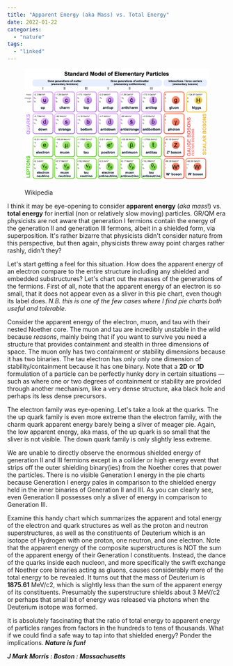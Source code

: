 ```yaml
---
title: "Apparent Energy (aka Mass) vs. Total Energy"
date: 2022-01-22
categories: 
  - "nature"
tags: 
  - "linked"
---
```


<figure>

![](images/screen-shot-2021-10-24-at-10.30.27-am.png?w=580)

<figcaption>

Wikipedia

</figcaption>

</figure>

I think it may be eye-opening to consider **apparent energy** (_aka mass_!) vs. **total energy** for inertial (non or relatively slow moving) particles. GR/QM era physicists are not aware that generation I fermions contain the energy of the generation II and generation III fermons, albeit in a shielded form, via superposition. It's rather bizarre that physicists didn't consider nature from this perspective, but then again, physicists threw away point charges rather rashly, didn't they?

Let's start getting a feel for this situation. How does the apparent energy of an electron compare to the entire structure including any shielded and embedded substructures? Let's chart out the masses of the generations of the fermions. First of all, note that the apparent energy of an electron is so small, that it does not appear even as a sliver in this pie chart, even though its label does. _N.B. this is one of the few cases where I find pie charts both useful and tolerable._

Consider the apparent energy of the electron, muon, and tau with their nested Noether core. The muon and tau are incredibly unstable in the wild because _reasons_, mainly being that if you want to survive you need a structure that provides containment and stealth in three dimensions of space. The muon only has two containment or stability dimensions because it has two binaries. The tau electron has only only one dimension of stability/containment because it has one binary. Note that a **2D** or **1D** formulation of a particle can be perfectly hunky dory in certain situations — such as where one or two degrees of containment or stability are provided through another mechanism, like a very dense structure, aka black hole and perhaps its less dense precursors.

The electron family was eye-opening. Let's take a look at the quarks. The the up quark family is even more extreme than the electron family, with the charm quark apparent energy barely being a sliver of meager pie. Again, the low apparent energy, aka mass, of the up quark is so small that the sliver is not visible. The down quark family is only slightly less extreme.

We are unable to directly observe the enormous shielded energy of generation II and III fermions except in a collider or high energy event that strips off the outer shielding binary(ies) from the Noether cores that power the particles. There is no visible Generation I energy in the pie charts because Generation I energy pales in comparison to the shielded energy held in the inner binaries of Generation II and III. As you can clearly see, even Generation II possesses only a sliver of energy in comparison to Generation III.

Examine this handy chart which summarizes the apparent and total energy of the electron and quark structures as well as the proton and neutron superstructures, as well as the constituents of Deuterium which is an isotope of Hydrogen with one proton, one neutron, and one electron. Note that the apparent energy of the composite superstructures is NOT the sum of the apparent energy of their Generation I constituents. Instead, the dance of the quarks inside each nucleon, and more specifically the swift exchange of Noether core binaries acting as gluons, causes considerably more of the total energy to be revealed. It turns out that the mass of Deuterium is **1875.61** MeV/c2, which is slightly less than the sum of the apparent energy of its constituents. Presumably the superstructure shields about 3 MeV/c2 or perhaps that small bit of energy was released via photons when the Deuterium isotope was formed.

It is absolutely fascinating that the ratio of total energy to apparent energy of particles ranges from factors in the hundreds to tens of thousands. What if we could find a safe way to tap into that shielded energy? Ponder the implications. **_Nature is fun!_**

**_J Mark Morris : Boston : Massachusetts_**
